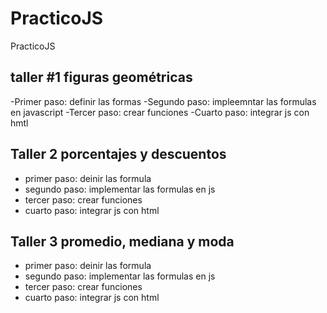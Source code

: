 # PracticoJS
PracticoJS


## taller #1 figuras geométricas

-Primer paso: definir las formas 
-Segundo paso: impleemntar las formulas en javascript
-Tercer paso: crear funciones
-Cuarto paso: integrar js con hmtl 

## Taller 2 porcentajes y descuentos 
- primer paso: deinir las formula 
- segundo paso: implementar las formulas en js 
- tercer paso: crear funciones 
- cuarto paso: integrar js con html 

## Taller 3 promedio, mediana y moda
- primer paso: deinir las formula 
- segundo paso: implementar las formulas en js 
- tercer paso: crear funciones 
- cuarto paso: integrar js con html 

